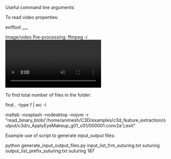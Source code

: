 Useful command line arguments:

To read video properties:

exiftool ___

Image/video Pre-processing:
ffmpeg -i <video> -r <fps> <path>/%6d.jpg
ffmpeg -i <input video> -filter:v "crop=640:480:x:y" <output video>
ffmpeg -i <input video> -vf scale=640:480 <output video>

To find total number of files in the folder:

find . -type f | wc -l

matlab -nosplash -nodesktop -nojvm -r "read_binary_blob('/home/animesh/C3D/examples/c3d_feature_extraction/output/c3d/v_ApplyEyeMakeup_g01_c01/000001.conv2a');exit"

Example use of script to generate input_output files:

python generate_input_output_files.py input_list_frm_suturing.txt suturing output_list_prefix_suturing.txt suturing 187